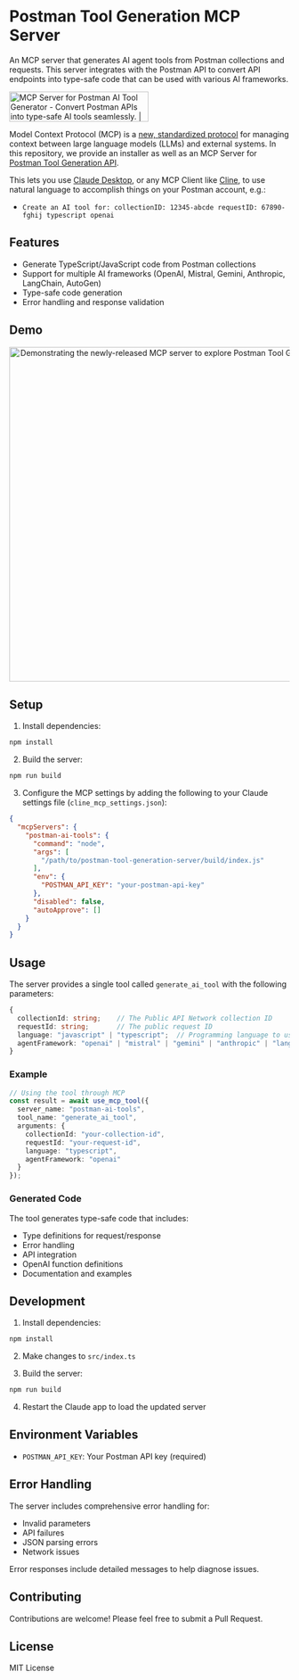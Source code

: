 # Postman Tool Generation MCP Server

An MCP server that generates AI agent tools from Postman collections and requests. This server integrates with the Postman API to convert API endpoints into type-safe code that can be used with various AI frameworks.

<a href="https://www.producthunt.com/posts/mcp-server-for-postman-ai-tool-generator?embed=true&utm_source=badge-featured&utm_medium=badge&utm_souce=badge-mcp&#0045;server&#0045;for&#0045;postman&#0045;ai&#0045;tool&#0045;generator" target="_blank"><img src="https://api.producthunt.com/widgets/embed-image/v1/featured.svg?post_id=824239&theme=dark&t=1737988039824" alt="MCP&#0032;Server&#0032;for&#0032;Postman&#0032;AI&#0032;Tool&#0032;Generator - Convert&#0032;Postman&#0032;APIs&#0032;into&#0032;type&#0045;safe&#0032;AI&#0032;tools&#0032;seamlessly&#0046; | Product Hunt" style="width: 250px; height: 54px;" width="250" height="54" /></a>

Model Context Protocol (MCP) is a [new, standardized protocol](https://modelcontextprotocol.io/introduction) for managing context between large language models (LLMs) and external systems. In this repository, we provide an installer as well as an MCP Server for [Postman Tool Generation API](https://api.getpostman.com/postbot/generations/tool).

This lets you use [Claude Desktop](https://claude.ai/download), or any MCP Client like [Cline](https://github.com/cline/cline), to use natural language to accomplish things on your Postman account, e.g.:

* `Create an AI tool for:
collectionID: 12345-abcde
requestID: 67890-fghij
typescript
openai`

## Features

- Generate TypeScript/JavaScript code from Postman collections
- Support for multiple AI frameworks (OpenAI, Mistral, Gemini, Anthropic, LangChain, AutoGen)
- Type-safe code generation
- Error handling and response validation

## Demo

<div align="center">
  <a href="https://youtu.be/G1O9ECYRk1M" alt="Demonstrating the newly-released MCP server to explore Postman Tool Generation API">
    <img src="https://img.youtube.com/vi/G1O9ECYRk1M/maxresdefault.jpg" alt="Demonstrating the newly-released MCP server to explore Postman Tool Generation API" width="600"/>
  </a>
</div>

## Setup

1. Install dependencies:
```bash
npm install
```

2. Build the server:
```bash
npm run build
```

3. Configure the MCP settings by adding the following to your Claude settings file (`cline_mcp_settings.json`):
```json
{
  "mcpServers": {
    "postman-ai-tools": {
      "command": "node",
      "args": [
        "/path/to/postman-tool-generation-server/build/index.js"
      ],
      "env": {
        "POSTMAN_API_KEY": "your-postman-api-key"
      },
      "disabled": false,
      "autoApprove": []
    }
  }
}
```

## Usage

The server provides a single tool called `generate_ai_tool` with the following parameters:

```typescript
{
  collectionId: string;    // The Public API Network collection ID
  requestId: string;       // The public request ID
  language: "javascript" | "typescript";  // Programming language to use
  agentFramework: "openai" | "mistral" | "gemini" | "anthropic" | "langchain" | "autogen";  // AI framework
}
```

### Example

```typescript
// Using the tool through MCP
const result = await use_mcp_tool({
  server_name: "postman-ai-tools",
  tool_name: "generate_ai_tool",
  arguments: {
    collectionId: "your-collection-id",
    requestId: "your-request-id",
    language: "typescript",
    agentFramework: "openai"
  }
});
```

### Generated Code

The tool generates type-safe code that includes:

- Type definitions for request/response
- Error handling
- API integration
- OpenAI function definitions
- Documentation and examples

## Development

1. Install dependencies:
```bash
npm install
```

2. Make changes to `src/index.ts`

3. Build the server:
```bash
npm run build
```

4. Restart the Claude app to load the updated server

## Environment Variables

- `POSTMAN_API_KEY`: Your Postman API key (required)

## Error Handling

The server includes comprehensive error handling for:
- Invalid parameters
- API failures
- JSON parsing errors
- Network issues

Error responses include detailed messages to help diagnose issues.

## Contributing

Contributions are welcome! Please feel free to submit a Pull Request.

## License

MIT License